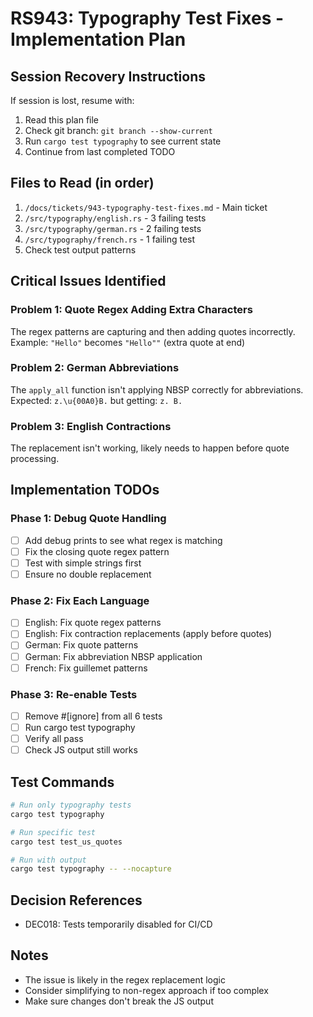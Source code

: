 # RS943: Typography Test Fixes - Implementation Plan

## Session Recovery Instructions
If session is lost, resume with:
1. Read this plan file
2. Check git branch: `git branch --show-current`
3. Run `cargo test typography` to see current state
4. Continue from last completed TODO

## Files to Read (in order)
1. `/docs/tickets/943-typography-test-fixes.md` - Main ticket
2. `/src/typography/english.rs` - 3 failing tests
3. `/src/typography/german.rs` - 2 failing tests
4. `/src/typography/french.rs` - 1 failing test
5. Check test output patterns

## Critical Issues Identified

### Problem 1: Quote Regex Adding Extra Characters
The regex patterns are capturing and then adding quotes incorrectly.
Example: `"Hello"` becomes `"Hello""` (extra quote at end)

### Problem 2: German Abbreviations
The `apply_all` function isn't applying NBSP correctly for abbreviations.
Expected: `z.\u{00A0}B.` but getting: `z. B.`

### Problem 3: English Contractions
The replacement isn't working, likely needs to happen before quote processing.

## Implementation TODOs

### Phase 1: Debug Quote Handling
- [ ] Add debug prints to see what regex is matching
- [ ] Fix the closing quote regex pattern
- [ ] Test with simple strings first
- [ ] Ensure no double replacement

### Phase 2: Fix Each Language
- [ ] English: Fix quote regex patterns
- [ ] English: Fix contraction replacements (apply before quotes)
- [ ] German: Fix quote patterns
- [ ] German: Fix abbreviation NBSP application
- [ ] French: Fix guillemet patterns

### Phase 3: Re-enable Tests
- [ ] Remove #[ignore] from all 6 tests
- [ ] Run cargo test typography
- [ ] Verify all pass
- [ ] Check JS output still works

## Test Commands
```bash
# Run only typography tests
cargo test typography

# Run specific test
cargo test test_us_quotes

# Run with output
cargo test typography -- --nocapture
```

## Decision References
- DEC018: Tests temporarily disabled for CI/CD

## Notes
- The issue is likely in the regex replacement logic
- Consider simplifying to non-regex approach if too complex
- Make sure changes don't break the JS output